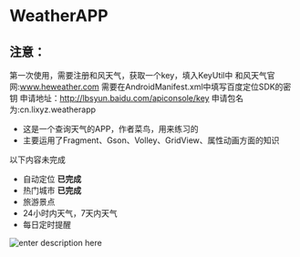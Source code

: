 
# WeatherAPP
## 注意：
第一次使用，需要注册和风天气，获取一个key，填入KeyUtil中
 和风天气官网:www.heweather.com
需要在AndroidManifest.xml中填写百度定位SDK的密钥
 申请地址：http://lbsyun.baidu.com/apiconsole/key
 申请包名为:cn.lixyz.weatherapp
 

 - 这是一个查询天气的APP，作者菜鸟，用来练习的
 - 主要运用了Fragment、Gson、Volley、GridView、属性动画方面的知识

 以下内容未完成
 - 自动定位 **已完成**
 - 热门城市 **已完成**
 - 旅游景点
 - 24小时内天气，7天内天气
 - 每日定时提醒

![enter description here][1]


  [1]: http://ww3.sinaimg.cn/mw1024/98e0fbbdjw1f34xjd8c1bg20b40ku7wn.gif